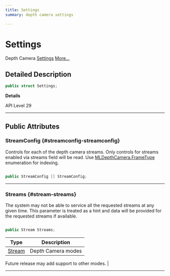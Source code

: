 ```yaml
---
title: Settings
summary: depth camera settings

---
```


# Settings




Depth Camera [Settings](/versioned_docs/version-31-Aug-2023/unity-api/api/UnityEngine.XR.MagicLeap/MLDepthCamera/UnityEngine.XR.MagicLeap.MLDepthCamera.Settings.md)  [More...](#detailed-description)  




## Detailed Description

```csharp
public struct Settings; 
```


**Details**

API Level 29





-----------



## Public Attributes

### StreamConfig {#streamconfig-streamconfig}

Controls for each of the depth camera streams. Only controls for streams enabled via streams field will be read. Use [MLDepthCamera.FrameType](/versioned_docs/version-31-Aug-2023/unity-api/api/UnityEngine.XR.MagicLeap/MLDepthCamera/UnityEngine.XR.MagicLeap.MLDepthCamera.md#enums-frametype) enumeration for indexing. 

```csharp

public StreamConfig [] StreamConfig;

```






-----------

### Streams {#stream-streams}

The system may not be able to service all the requested streams at any given time. This parameter is treated as a hint and data will be provided for the requested streams if available. 

```csharp

public Stream Streams;

```

| Type | Description  | 
|--|--|
| [Stream](/versioned_docs/version-31-Aug-2023/unity-api/api/UnityEngine.XR.MagicLeap/MLDepthCamera/UnityEngine.XR.MagicLeap.MLDepthCamera.md#enums-stream) | Depth Camera modes

 Future release may add support to other modes.  |





-----------


